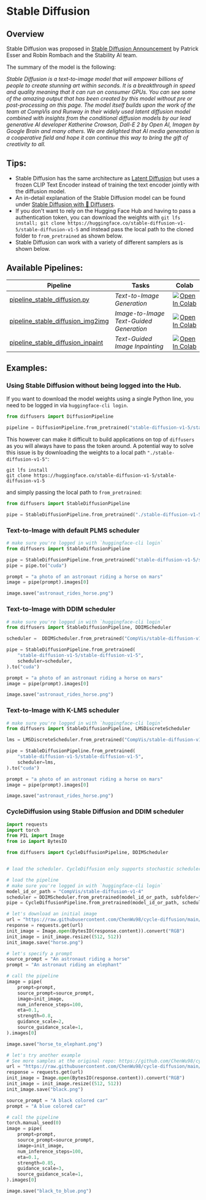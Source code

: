 # Stable Diffusion

## Overview

Stable Diffusion was proposed in [Stable Diffusion Announcement](https://stability.ai/blog/stable-diffusion-announcement) by Patrick Esser and Robin Rombach and the Stability AI team.

The summary of the model is the following:

*Stable Diffusion is a text-to-image model that will empower billions of people to create stunning art within seconds. It is a breakthrough in speed and quality meaning that it can run on consumer GPUs. You can see some of the amazing output that has been created by this model without pre or post-processing on this page. The model itself builds upon the work of the team at CompVis and Runway in their widely used latent diffusion model combined with insights from the conditional diffusion models by our lead generative AI developer Katherine Crowson, Dall-E 2 by Open AI, Imagen by Google Brain and many others. We are delighted that AI media generation is a cooperative field and hope it can continue this way to bring the gift of creativity to all.*

## Tips:

- Stable Diffusion has the same architecture as [Latent Diffusion](https://arxiv.org/abs/2112.10752) but uses a frozen CLIP Text Encoder instead of training the text encoder jointly with the diffusion model.
- An in-detail explanation of the Stable Diffusion model can be found under [Stable Diffusion with 🧨 Diffusers](https://huggingface.co/blog/stable_diffusion).
- If you don't want to rely on the Hugging Face Hub and having to pass a authentication token, you can
download the weights with `git lfs install; git clone https://huggingface.co/stable-diffusion-v1-5/stable-diffusion-v1-5` and instead pass the local path to the cloned folder to `from_pretrained` as shown below.
- Stable Diffusion can work with a variety of different samplers as is shown below.

## Available Pipelines:

| Pipeline | Tasks | Colab
|---|---|:---:|
| [pipeline_stable_diffusion.py](https://github.com/huggingface/diffusers/blob/main/src/diffusers/pipelines/stable_diffusion/pipeline_stable_diffusion.py) | *Text-to-Image Generation* | [![Open In Colab](https://colab.research.google.com/assets/colab-badge.svg)](https://colab.research.google.com/github/huggingface/notebooks/blob/main/diffusers/training_example.ipynb)
| [pipeline_stable_diffusion_img2img](https://github.com/huggingface/diffusers/blob/main/src/diffusers/pipelines/stable_diffusion/pipeline_stable_diffusion_img2img.py) | *Image-to-Image Text-Guided Generation* | [![Open In Colab](https://colab.research.google.com/assets/colab-badge.svg)](https://colab.research.google.com/github/huggingface/notebooks/blob/main/diffusers/image_2_image_using_diffusers.ipynb)
| [pipeline_stable_diffusion_inpaint](https://github.com/huggingface/diffusers/blob/main/src/diffusers/pipelines/stable_diffusion/pipeline_stable_diffusion_inpaint.py) | *Text-Guided Image Inpainting* | [![Open In Colab](https://colab.research.google.com/assets/colab-badge.svg)](https://colab.research.google.com/github/huggingface/notebooks/blob/main/diffusers/in_painting_with_stable_diffusion_using_diffusers.ipynb)

## Examples:

### Using Stable Diffusion without being logged into the Hub.

If you want to download the model weights using a single Python line, you need to be logged in via `huggingface-cli login`.

```python
from diffusers import DiffusionPipeline

pipeline = DiffusionPipeline.from_pretrained("stable-diffusion-v1-5/stable-diffusion-v1-5")
```

This however can make it difficult to build applications on top of `diffusers` as you will always have to pass the token around. A potential way to solve this issue is by downloading the weights to a local path `"./stable-diffusion-v1-5"`:

```
git lfs install
git clone https://huggingface.co/stable-diffusion-v1-5/stable-diffusion-v1-5
```

and simply passing the local path to `from_pretrained`:

```python
from diffusers import StableDiffusionPipeline

pipe = StableDiffusionPipeline.from_pretrained("./stable-diffusion-v1-5")
```

### Text-to-Image with default PLMS scheduler

```python
# make sure you're logged in with `huggingface-cli login`
from diffusers import StableDiffusionPipeline

pipe = StableDiffusionPipeline.from_pretrained("stable-diffusion-v1-5/stable-diffusion-v1-5")
pipe = pipe.to("cuda")

prompt = "a photo of an astronaut riding a horse on mars"
image = pipe(prompt).images[0]

image.save("astronaut_rides_horse.png")
```

### Text-to-Image with DDIM scheduler

```python
# make sure you're logged in with `huggingface-cli login`
from diffusers import StableDiffusionPipeline, DDIMScheduler

scheduler =  DDIMScheduler.from_pretrained("CompVis/stable-diffusion-v1-4", subfolder="scheduler")

pipe = StableDiffusionPipeline.from_pretrained(
    "stable-diffusion-v1-5/stable-diffusion-v1-5",
    scheduler=scheduler,
).to("cuda")

prompt = "a photo of an astronaut riding a horse on mars"
image = pipe(prompt).images[0]

image.save("astronaut_rides_horse.png")
```

### Text-to-Image with K-LMS scheduler

```python
# make sure you're logged in with `huggingface-cli login`
from diffusers import StableDiffusionPipeline, LMSDiscreteScheduler

lms = LMSDiscreteScheduler.from_pretrained("CompVis/stable-diffusion-v1-4", subfolder="scheduler")

pipe = StableDiffusionPipeline.from_pretrained(
    "stable-diffusion-v1-5/stable-diffusion-v1-5",
    scheduler=lms,
).to("cuda")

prompt = "a photo of an astronaut riding a horse on mars"
image = pipe(prompt).images[0]

image.save("astronaut_rides_horse.png")
```

### CycleDiffusion using Stable Diffusion and DDIM scheduler

```python
import requests
import torch
from PIL import Image
from io import BytesIO

from diffusers import CycleDiffusionPipeline, DDIMScheduler


# load the scheduler. CycleDiffusion only supports stochastic schedulers.

# load the pipeline
# make sure you're logged in with `huggingface-cli login`
model_id_or_path = "CompVis/stable-diffusion-v1-4"
scheduler = DDIMScheduler.from_pretrained(model_id_or_path, subfolder="scheduler")
pipe = CycleDiffusionPipeline.from_pretrained(model_id_or_path, scheduler=scheduler).to("cuda")

# let's download an initial image
url = "https://raw.githubusercontent.com/ChenWu98/cycle-diffusion/main/data/dalle2/An%20astronaut%20riding%20a%20horse.png"
response = requests.get(url)
init_image = Image.open(BytesIO(response.content)).convert("RGB")
init_image = init_image.resize((512, 512))
init_image.save("horse.png")

# let's specify a prompt
source_prompt = "An astronaut riding a horse"
prompt = "An astronaut riding an elephant"

# call the pipeline
image = pipe(
    prompt=prompt,
    source_prompt=source_prompt,
    image=init_image,
    num_inference_steps=100,
    eta=0.1,
    strength=0.8,
    guidance_scale=2,
    source_guidance_scale=1,
).images[0]

image.save("horse_to_elephant.png")

# let's try another example
# See more samples at the original repo: https://github.com/ChenWu98/cycle-diffusion
url = "https://raw.githubusercontent.com/ChenWu98/cycle-diffusion/main/data/dalle2/A%20black%20colored%20car.png"
response = requests.get(url)
init_image = Image.open(BytesIO(response.content)).convert("RGB")
init_image = init_image.resize((512, 512))
init_image.save("black.png")

source_prompt = "A black colored car"
prompt = "A blue colored car"

# call the pipeline
torch.manual_seed(0)
image = pipe(
    prompt=prompt,
    source_prompt=source_prompt,
    image=init_image,
    num_inference_steps=100,
    eta=0.1,
    strength=0.85,
    guidance_scale=3,
    source_guidance_scale=1,
).images[0]

image.save("black_to_blue.png")
```
